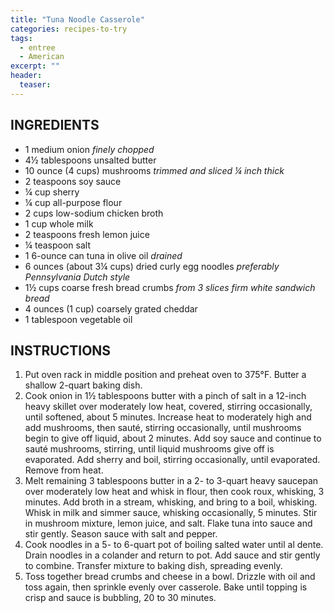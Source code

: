 ```yaml
---
title: "Tuna Noodle Casserole"
categories: recipes-to-try
tags: 
  - entree
  - American
excerpt: ""
header:
  teaser: 
---
```


## INGREDIENTS
* 1 medium onion *finely chopped*
* 4½ tablespoons unsalted butter
* 10 ounce (4 cups) mushrooms *trimmed and sliced ¼ inch thick*
* 2 teaspoons soy sauce
* ¼ cup sherry
* ¼ cup all-purpose flour
* 2 cups low-sodium chicken broth
* 1 cup whole milk
* 2 teaspoons fresh lemon juice
* ¼ teaspoon salt
* 1 6-ounce can tuna in olive oil *drained*
* 6 ounces (about 3¼ cups) dried curly egg noodles *preferably Pennsylvania Dutch style*
* 1½ cups coarse fresh bread crumbs *from 3 slices firm white sandwich bread*
* 4 ounces (1 cup) coarsely grated cheddar
* 1 tablespoon vegetable oil

## INSTRUCTIONS
1. Put oven rack in middle position and preheat oven to 375°F. Butter a shallow 2-quart baking dish.
2. Cook onion in 1½ tablespoons butter with a pinch of salt in a 12-inch heavy skillet over moderately low heat, covered, stirring occasionally, until softened, about 5 minutes. Increase heat to moderately high and add mushrooms, then sauté, stirring occasionally, until mushrooms begin to give off liquid, about 2 minutes. Add soy sauce and continue to sauté mushrooms, stirring, until liquid mushrooms give off is evaporated. Add sherry and boil, stirring occasionally, until evaporated. Remove from heat.
3. Melt remaining 3 tablespoons butter in a 2- to 3-quart heavy saucepan over moderately low heat and whisk in flour, then cook roux, whisking, 3 minutes. Add broth in a stream, whisking, and bring to a boil, whisking. Whisk in milk and simmer sauce, whisking occasionally, 5 minutes. Stir in mushroom mixture, lemon juice, and salt. Flake tuna into sauce and stir gently. Season sauce with salt and pepper.
4. Cook noodles in a 5- to 6-quart pot of boiling salted water until al dente. Drain noodles in a colander and return to pot. Add sauce and stir gently to combine. Transfer mixture to baking dish, spreading evenly.
5. Toss together bread crumbs and cheese in a bowl. Drizzle with oil and toss again, then sprinkle evenly over casserole. Bake until topping is crisp and sauce is bubbling, 20 to 30 minutes.